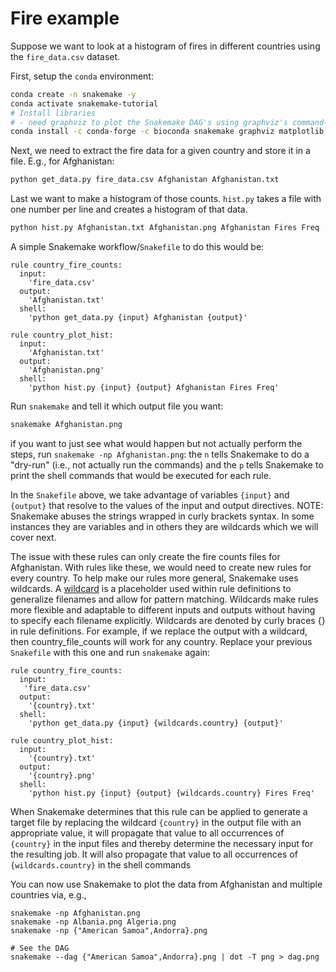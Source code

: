 # Fire example

Suppose we want to look at a histogram of fires in different countries using the `fire_data.csv` dataset. 

First, setup the `conda` environment:

```bash
conda create -n snakemake -y
conda activate snakemake-tutorial
# Install libraries
# - need graphviz to plot the Snakemake DAG's using graphviz's command-line `dot` command
conda install -c conda-forge -c bioconda snakemake graphviz matplotlib  -y
```

Next, we need to extract the fire data for a given country and store it in a file. E.g., for Afghanistan:

```bash
python get_data.py fire_data.csv Afghanistan Afghanistan.txt
```

Last we want to make a histogram of those counts. `hist.py` takes a file with one number per line and creates a histogram of that data.

```bash
python hist.py Afghanistan.txt Afghanistan.png Afghanistan Fires Freq
```

A simple Snakemake workflow/`Snakefile` to do this would be:

```
rule country_fire_counts:
  input:
    'fire_data.csv'
  output:
    'Afghanistan.txt'
  shell:
    'python get_data.py {input} Afghanistan {output}'

rule country_plot_hist:
  input:
    'Afghanistan.txt'
  output:
    'Afghanistan.png'
  shell:
    'python hist.py {input} {output} Afghanistan Fires Freq'
```

Run `snakemake` and tell it which output file you want:

```bash
snakemake Afghanistan.png
```
if you want to just see what would happen but not actually perform the steps, run `snakemake -np Afghanistan.png`: the `n` tells Snakemake to do a "dry-run" (i.e., not actually run the commands) and the `p` tells Snakemake to print the shell commands that would be executed for each rule.

In the `Snakefile` above, we take advantage of variables `{input}` and `{output}` that resolve to the values of the input and output directives. 
NOTE: Snakemake abuses the strings wrapped in curly brackets syntax. 
In some instances they are variables and in others they are wildcards which we will cover next.

The issue with these rules can only create the fire counts files for Afghanistan. 
With rules like these, we would need to create new rules for every country. 
To help make our rules more general, Snakemake uses wildcards. 
A [wildcard](https://snakemake.readthedocs.io/en/stable/snakefiles/rules.html#wildcards) is a placeholder used within rule definitions to generalize filenames and allow for pattern matching. 
Wildcards make rules more flexible and adaptable to different inputs and outputs without having to specify each filename explicitly. 
Wildcards are denoted by curly braces {} in rule definitions. 
For example, if we replace the output with a wildcard, then country_file_counts will work for any country.
Replace your previous `Snakefile` with this one and run `snakemake` again:

```
rule country_fire_counts:
  input:
   'fire_data.csv'
  output:
    '{country}.txt'
  shell:
    'python get_data.py {input} {wildcards.country} {output}'

rule country_plot_hist:
  input:
    '{country}.txt'
  output:
    '{country}.png'
  shell:
    'python hist.py {input} {output} {wildcards.country} Fires Freq'
```

When Snakemake determines that this rule can be applied to generate a target file by replacing the wildcard `{country}` in the output file with an appropriate value, it will propagate that value to all occurrences of `{country}` in the input files and thereby determine the necessary input for the resulting job. 
It will also propagate that value to all occurrences of `{wildcards.country}` in the shell commands

You can now use Snakemake to plot the data from Afghanistan and multiple countries via, e.g.,

```
snakemake -np Afghanistan.png
snakemake -np Albania.png Algeria.png
snakemake -np {"American Samoa",Andorra}.png

# See the DAG
snakemake --dag {"American Samoa",Andorra}.png | dot -T png > dag.png
```




